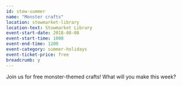 ```yaml
---
id: stow-summer
name: "Monster crafts"
location: stowmarket-library
location-text: Stowmarket Library
event-start-date: 2018-08-08
event-start-time: 1000
event-end-time: 1200
event-category: summer-holidays
event-ticket-price: free
breadcrumb: y
---
```


Join us for free monster-themed crafts! What will you make this week?
